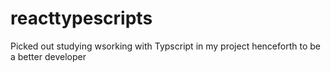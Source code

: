 # reacttypescripts
Picked out studying wsorking with Typscript in my project henceforth to be a better developer
